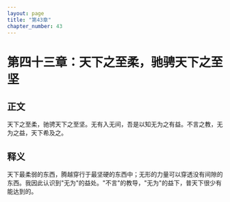 ```yaml
---
layout: page
title: "第43章"
chapter_number: 43
---
```


# 第四十三章：天下之至柔，驰骋天下之至坚

## 正文
天下之至柔，驰骋天下之至坚。无有入无间，吾是以知无为之有益。不言之教，无为之益，天下希及之。

## 释义
天下最柔弱的东西，腾越穿行于最坚硬的东西中；无形的力量可以穿透没有间隙的东西。我因此认识到"无为"的益处。"不言"的教导，"无为"的益下，普天下很少有能达到的。
